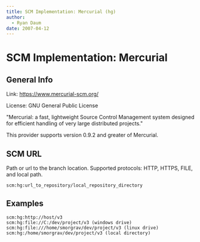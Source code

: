 ```yaml
---
title: SCM Implementation: Mercurial (hg)
author: 
  - Ryan Daum
date: 2007-04-12
---
```


<!-- Licensed to the Apache Software Foundation (ASF) under one-->
<!-- or more contributor license agreements.  See the NOTICE file-->
<!-- distributed with this work for additional information-->
<!-- regarding copyright ownership.  The ASF licenses this file-->
<!-- to you under the Apache License, Version 2.0 (the-->
<!-- "License"); you may not use this file except in compliance-->
<!-- with the License.  You may obtain a copy of the License at-->
<!---->
<!--   http://www.apache.org/licenses/LICENSE-2.0-->
<!---->
<!-- Unless required by applicable law or agreed to in writing,-->
<!-- software distributed under the License is distributed on an-->
<!-- "AS IS" BASIS, WITHOUT WARRANTIES OR CONDITIONS OF ANY-->
<!-- KIND, either express or implied.  See the License for the-->
<!-- specific language governing permissions and limitations-->
<!-- under the License.-->
# SCM Implementation: Mercurial

## General Info

Link: <https://www.mercurial-scm.org/>

License: GNU General Public License

&quot;Mercurial: a fast, lightweight Source Control Management system designed for efficient handling of very large distributed projects.&quot;

This provider supports version 0\.9\.2 and greater of Mercurial.

## SCM URL

Path or url to the branch location. Supported protocols: HTTP, HTTPS, FILE, and local path.

```
scm:hg:url_to_repository/local_repository_directory
```

## Examples

```
scm:hg:http://host/v3
scm:hg:file://C:/dev/project/v3 (windows drive)
scm:hg:file:///home/smorgrav/dev/project/v3 (linux drive)
scm:hg:/home/smorgrav/dev/project/v3 (local directory)
```

